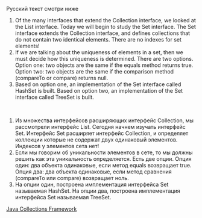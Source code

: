 Русский текст смотри ниже

<ol>
<li> Of the many interfaces that extend the Collection interface, we looked at the List interface. Today we will begin to study the Set interface. The Set interface extends the Collection interface, and defines collections that do not contain two identical elements. There are no indexes for set elements!
</li>
<li> If we are talking about the uniqueness of elements in a set, then we must decide how this uniqueness is determined. There are two options. Option one: two objects are the same if the equals method returns true. Option two: two objects are the same if the comparison method (compareTo or compare) returns null.
</li>
<li> Based on option one, an implementation of the Set interface called HashSet is built. Based on option two, an implementation of the Set interface called TreeSet is built.
</li>
</ol>

<br/>

<ol>
<li> Из множества интерфейсов расширяющих интерфейс Collection, мы рассмотрели интерфейс List. Сегодня начнем изучать интерфейс Set. Интерфейс Set расширяет интерфейс Collection, и определяет коллекции которые не содержат двух одинаковый элементов. Индексов у элементов сета нет!
</li> 
<li> Если мы говорим об уникальности элементов в сете, то мы должны решить как эта уникальность определяется. Есть две опции. Опция один: два объекта одинаковые, если метод equals возвращает true. Опция два: два объекта одинаковые, если метод сравнения (compareTo или compare) возвращает ноль.
</li>
<li> На опции один, построена имплементация интерфейса Set называемая HashSet. На опции два, построена имплементация интерфейса Set называемая TreeSet.
</li>
</ol>

[Java Collections Framework](https://github.com/ait-tr/cohort34.1/blob/main/basic_programming/lesson_44/JCF.pdf)